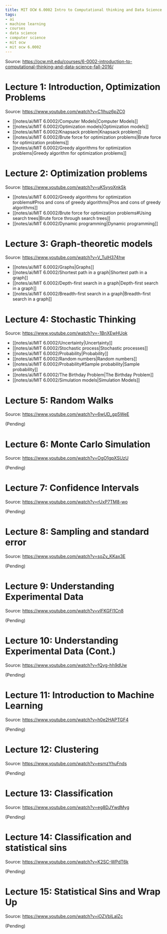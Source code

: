 ```yaml
---
title: MIT OCW 6.0002 Intro to Computational thinking and Data Science
tags:
- ai
- machine learning
- courses
- data science
- computer science
- mit ocw
- mit ocw 6.0002
---
```


Source: https://ocw.mit.edu/courses/6-0002-introduction-to-computational-thinking-and-data-science-fall-2016/

# Lecture 1: Introduction, Optimization Problems
Source: https://www.youtube.com/watch?v=C1lhuz6pZC0

- [[notes/ai/MIT 6.0002/Computer Models|Computer Models]]
- [[notes/ai/MIT 6.0002/Optimization models|Optimization models]]
- [[notes/ai/MIT 6.0002/Knapsack problem|Knapsack problem]]
- [[notes/ai/MIT 6.0002/Brute force for optimization problems|Brute force for optimization problems]]
- [[notes/ai/MIT 6.0002/Greedy algorithms for optimization problems|Greedy algorithm for optimization problems]]

# Lecture 2: Optimization problems
Source: https://www.youtube.com/watch?v=uK5yvoXnkSk

- [[notes/ai/MIT 6.0002/Greedy algorithms for optimization problems#Pros and cons of greedy algorithms|Pros and cons of greedy algorithms]]
- [[notes/ai/MIT 6.0002/Brute force for optimization problems#Using search trees|Brute force through search trees]]
- [[notes/ai/MIT 6.0002/Dynamic programming|Dynamic programming]]

# Lecture 3: Graph-theoretic models
Source: https://www.youtube.com/watch?v=V_TulH374hw

- [[notes/ai/MIT 6.0002/Graphs|Graphs]]
- [[notes/ai/MIT 6.0002/Shortest path in a graph|Shortest path in a graph]]
- [[notes/ai/MIT 6.0002/Depth-first search in a graph|Depth-first search in a graph]]
- [[notes/ai/MIT 6.0002/Breadth-first search in a graph|Breadth-first search in a graph]]

# Lecture 4: Stochastic Thinking
Source: https://www.youtube.com/watch?v=-1BnXEwHUok

- [[notes/ai/MIT 6.0002/Uncertainty|Uncertainty]]
- [[notes/ai/MIT 6.0002/Stochastic process|Stochastic processes]]
- [[notes/ai/MIT 6.0002/Probability|Probability]]
- [[notes/ai/MIT 6.0002/Random numbers|Random numbers]]
- [[notes/ai/MIT 6.0002/Probability#Sample probability|Sample probability]]
- [[notes/ai/MIT 6.0002/The Birthday Problem|The Birthday Problem]]
- [[notes/ai/MIT 6.0002/Simulation models|Simulation Models]]

# Lecture 5: Random Walks
Source: https://www.youtube.com/watch?v=6wUD_gp5WeE

(Pending)

# Lecture 6: Monte Carlo Simulation
Source: https://www.youtube.com/watch?v=OgO1gpXSUzU

(Pending)

# Lecture 7: Confidence Intervals
Source: https://www.youtube.com/watch?v=rUxP7TM8-wo

(Pending)

# Lecture 8: Sampling and standard error
Source: https://www.youtube.com/watch?v=soZv_KKax3E

(Pending)

# Lecture 9: Understanding Experimental Data
Source: https://www.youtube.com/watch?v=vIFKGFl1Cn8

(Pending)

# Lecture 10: Understanding Experimental Data (Cont.)
Source: https://www.youtube.com/watch?v=fQvg-hh9dUw

(Pending)

# Lecture 11: Introduction to Machine Learning
Source: https://www.youtube.com/watch?v=h0e2HAPTGF4

(Pending)

# Lecture 12: Clustering
Source: https://www.youtube.com/watch?v=esmzYhuFnds

(Pending)

# Lecture 13: Classification
Source: https://www.youtube.com/watch?v=eg8DJYwdMyg

(Pending)

# Lecture 14: Classification and statistical sins
Source: https://www.youtube.com/watch?v=K2SC-WPdT6k

(Pending)

# Lecture 15: Statistical Sins and Wrap Up
Source: https://www.youtube.com/watch?v=iOZVbILaIZc

(Pending)